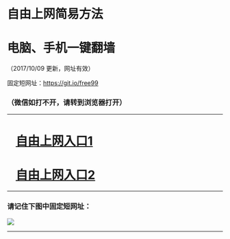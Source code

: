 ﻿# 自由上网简易方法

# 电脑、手机一键翻墙

（2017/10/09 更新，网址有效）

固定短网址：https://git.io/free99

### （微信如打不开，请转到浏览器打开）


***





# &nbsp;&nbsp; <a href="http://ft1953332238.fwq-tz-1001.info/fwqtz01.html?t=10090015381 " target="_blank">自由上网入口1</a>
# &nbsp;&nbsp; <a href="http://ft1436818773.fwq-tz-1002.info/fwqtz02.html?t=10090011129 " target="_blank">自由上网入口2</a>
***

### 请记住下图中固定短网址：

<img src="https://s3-us-west-2.amazonaws.com/fwq-1001/yjfq-20170905okok.png" /> 


***

